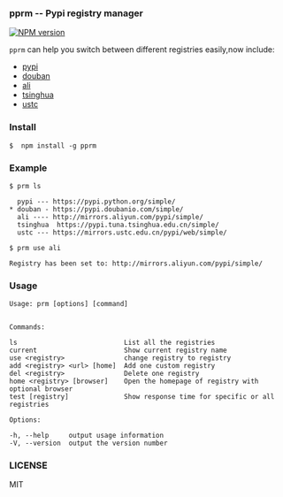 ### pprm -- Pypi registry manager

[![NPM version][npm-image]][npm-url]

`pprm` can help you switch between different registries easily,now include:

 * [pypi](https://pypi.python.org/simple/)
 * [douban](https://pypi.doubanio.com/simple/)
 * [ali](http://mirrors.aliyun.com/pypi/simple/)
 * [tsinghua](https://pypi.tuna.tsinghua.edu.cn/simple/)
 * [ustc](https://mirrors.ustc.edu.cn/pypi/web/simple/)


### Install

```
$  npm install -g pprm
```

### Example
```
$ prm ls

  pypi --- https://pypi.python.org/simple/
* douban - https://pypi.doubanio.com/simple/
  ali ---- http://mirrors.aliyun.com/pypi/simple/
  tsinghua  https://pypi.tuna.tsinghua.edu.cn/simple/
  ustc --- https://mirrors.ustc.edu.cn/pypi/web/simple/

```

```
$ prm use ali

Registry has been set to: http://mirrors.aliyun.com/pypi/simple/

```

### Usage

```
Usage: prm [options] [command]


Commands:

ls                           List all the registries
current                      Show current registry name
use <registry>               change registry to registry
add <registry> <url> [home]  Add one custom registry
del <registry>               Delete one registry
home <registry> [browser]    Open the homepage of registry with optional browser
test [registry]              Show response time for specific or all registries

Options:

-h, --help     output usage information
-V, --version  output the version number

```


### LICENSE
MIT

[npm-image]: https://img.shields.io/badge/npm-v1.0.1-blue.svg
[npm-url]: https://www.npmjs.com/package/pprm